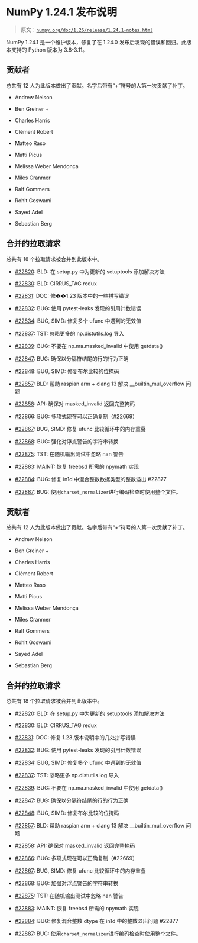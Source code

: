 # NumPy 1.24.1 发布说明

> 原文：[`numpy.org/doc/1.26/release/1.24.1-notes.html`](https://numpy.org/doc/1.26/release/1.24.1-notes.html)

NumPy 1.24.1 是一个维护版本，修复了在 1.24.0 发布后发现的错误和回归。此版本支持的 Python 版本为 3.8-3.11。

## 贡献者

总共有 12 人为此版本做出了贡献。名字后带有“+”符号的人第一次贡献了补丁。

+   Andrew Nelson

+   Ben Greiner +

+   Charles Harris

+   Clément Robert

+   Matteo Raso

+   Matti Picus

+   Melissa Weber Mendonça

+   Miles Cranmer

+   Ralf Gommers

+   Rohit Goswami

+   Sayed Adel

+   Sebastian Berg

## 合并的拉取请求

总共有 18 个拉取请求被合并到此版本中。

+   [#22820](https://github.com/numpy/numpy/pull/22820): BLD: 在 setup.py 中为更新的 setuptools 添加解决方法

+   [#22830](https://github.com/numpy/numpy/pull/22830): BLD: CIRRUS_TAG redux

+   [#22831](https://github.com/numpy/numpy/pull/22831): DOC: 修��1.23 版本中的一些拼写错误

+   [#22832](https://github.com/numpy/numpy/pull/22832): BUG: 使用 pytest-leaks 发现的引用计数错误

+   [#22834](https://github.com/numpy/numpy/pull/22834): BUG, SIMD: 修复多个 ufunc 中遇到的无效值

+   [#22837](https://github.com/numpy/numpy/pull/22837): TST: 忽略更多的 np.distutils.log 导入

+   [#22839](https://github.com/numpy/numpy/pull/22839): BUG: 不要在 np.ma.masked_invalid 中使用 getdata()

+   [#22847](https://github.com/numpy/numpy/pull/22847): BUG: 确保以分隔符结尾的行的行为正确

+   [#22848](https://github.com/numpy/numpy/pull/22848): BUG, SIMD: 修复布尔比较的位掩码

+   [#22857](https://github.com/numpy/numpy/pull/22857): BLD: 帮助 raspian arm + clang 13 解决 __builtin_mul_overflow 问题

+   [#22858](https://github.com/numpy/numpy/pull/22858): API: 确保对 masked_invalid 返回完整掩码

+   [#22866](https://github.com/numpy/numpy/pull/22866): BUG: 多项式现在可以正确复制（#22669）

+   [#22867](https://github.com/numpy/numpy/pull/22867): BUG, SIMD: 修复 ufunc 比较循环中的内存重叠

+   [#22868](https://github.com/numpy/numpy/pull/22868): BUG: 强化对浮点警告的字符串转换

+   [#22875](https://github.com/numpy/numpy/pull/22875): TST: 在随机输出测试中忽略 nan 警告

+   [#22883](https://github.com/numpy/numpy/pull/22883): MAINT: 恢复 freebsd 所需的 npymath 实现

+   [#22884](https://github.com/numpy/numpy/pull/22884): BUG: 修复 in1d 中混合整数数据类型的整数溢出 #22877

+   [#22887](https://github.com/numpy/numpy/pull/22887): BUG: 使用`charset_normalizer`进行编码检查时使用整个文件。

## 贡献者

总共有 12 人为此版本做出了贡献。名字后带有“+”符号的人第一次贡献了补丁。

+   Andrew Nelson

+   Ben Greiner +

+   Charles Harris

+   Clément Robert

+   Matteo Raso

+   Matti Picus

+   Melissa Weber Mendonça

+   Miles Cranmer

+   Ralf Gommers

+   Rohit Goswami

+   Sayed Adel

+   Sebastian Berg

## 合并的拉取请求

总共有 18 个拉取请求被合并到此版本中。

+   [#22820](https://github.com/numpy/numpy/pull/22820): BLD: 在 setup.py 中为更新的 setuptools 添加解决方法

+   [#22830](https://github.com/numpy/numpy/pull/22830): BLD: CIRRUS_TAG redux

+   [#22831](https://github.com/numpy/numpy/pull/22831): DOC: 修复 1.23 版本说明中的几处拼写错误

+   [#22832](https://github.com/numpy/numpy/pull/22832): BUG: 使用 pytest-leaks 发现的引用计数错误

+   [#22834](https://github.com/numpy/numpy/pull/22834): BUG, SIMD: 修复多个 ufunc 中遇到的无效值

+   [#22837](https://github.com/numpy/numpy/pull/22837): TST: 忽略更多 np.distutils.log 导入

+   [#22839](https://github.com/numpy/numpy/pull/22839): BUG: 不要在 np.ma.masked_invalid 中使用 getdata()

+   [#22847](https://github.com/numpy/numpy/pull/22847): BUG: 确保以分隔符结尾的行的行为正确

+   [#22848](https://github.com/numpy/numpy/pull/22848): BUG, SIMD: 修复布尔比较的位掩码

+   [#22857](https://github.com/numpy/numpy/pull/22857): BLD: 帮助 raspian arm + clang 13 解决 __builtin_mul_overflow 问题

+   [#22858](https://github.com/numpy/numpy/pull/22858): API: 确保对 masked_invalid 返回完整掩码

+   [#22866](https://github.com/numpy/numpy/pull/22866): BUG: 多项式现在可以正确复制（#22669）

+   [#22867](https://github.com/numpy/numpy/pull/22867): BUG, SIMD: 修复 ufunc 比较循环中的内存重叠

+   [#22868](https://github.com/numpy/numpy/pull/22868): BUG: 加强对浮点警告的字符串转换

+   [#22875](https://github.com/numpy/numpy/pull/22875): TST: 在随机输出测试中忽略 nan 警告

+   [#22883](https://github.com/numpy/numpy/pull/22883): MAINT: 恢复 freebsd 所需的 npymath 实现

+   [#22884](https://github.com/numpy/numpy/pull/22884): BUG: 修复混合整数 dtype 在 in1d 中的整数溢出问题 #22877

+   [#22887](https://github.com/numpy/numpy/pull/22887): BUG: 使用`charset_normalizer`进行编码检查时使用整个文件。
